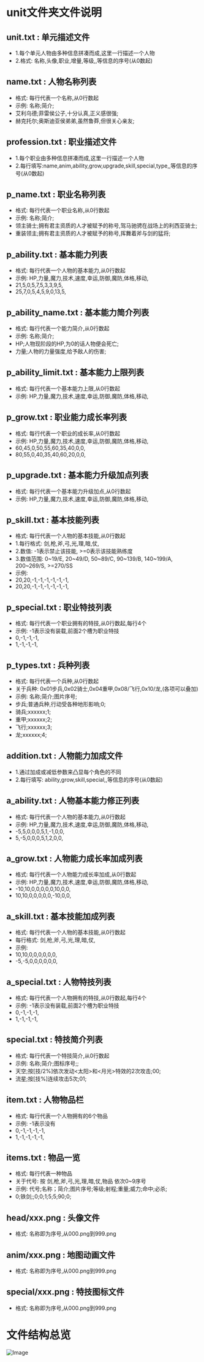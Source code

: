 ﻿# unit文件夹文件说明

## unit.txt : 单元描述文件

* 1.每个单元人物由多种信息拼凑而成,这里一行描述一个人物
* 2.格式: 名称,头像,职业,增量,等级,,等信息的序号(从0数起)

## name.txt : 人物名称列表

* 格式: 每行代表一个名称,从0行数起
* 示例: 名称;简介;
* 艾利乌德;菲雷侯公子,十分认真,正义感很强;
* 赫克托尔;奥斯迪亚侯弟弟,虽然鲁莽,但很关心亲友;

## profession.txt : 职业描述文件

* 1.每个职业由多种信息拼凑而成,这里一行描述一个人物
* 2.每行填写:name,anim,ability,grow,upgrade,skill,special,type,,等信息的序号(从0数起)

## p_name.txt : 职业名称列表

* 格式: 每行代表一个职业名称,从0行数起
* 示例: 名称;简介;
* 领主骑士;拥有君主资质的人才被赋予的称号,驾马驰骋在战场上的利西亚骑士;
* 重装领主;拥有君主资质的人才被赋予的称号,挥舞着斧与剑的猛将;

## p_ability.txt : 基本能力列表

* 格式: 每行代表一个人物的基本能力,从0行数起
* 示例: HP,力量,魔力,技术,速度,幸运,防御,魔防,体格,移动,
* 21,5,0,5,7,5,3,3,9,5,
* 25,7,0,5,4,5,9,0,13,5,

## p_ability_name.txt : 基本能力简介列表

* 格式: 每行代表一个能力简介,从0行数起
* 示例: 名称;简介;
* HP;人物现阶段的HP,为0的话人物便会死亡;
* 力量;人物的力量强度,给予敌人的伤害;

## p_ability_limit.txt : 基本能力上限列表

* 格式: 每行代表一个基本能力上限,从0行数起
* 示例: HP,力量,魔力,技术,速度,幸运,防御,魔防,体格,移动,

## p_grow.txt : 职业能力成长率列表

* 格式: 每行代表一个职业的成长率,从0行数起
* 示例: HP,力量,魔力,技术,速度,幸运,防御,魔防,体格,移动,
* 60,45,0,50,55,60,35,40,0,0,
* 80,55,0,40,35,40,60,20,0,0,

## p_upgrade.txt : 基本能力升级加点列表

* 格式: 每行代表一个基本能力升级加点,从0行数起
* 示例: HP,力量,魔力,技术,速度,幸运,防御,魔防,体格,移动,

## p_skill.txt : 基本技能列表

* 格式: 每行代表一个人物的基本技能,从0行数起
* 1.每行格式: 剑,枪,斧,弓,光,理,暗,仗,
* 2.数值: -1表示禁止该技能, >=0表示该技能熟练度
* 3.数值范围: 0~19/E, 20~49/D, 50~89/C, 90~139/B, 140~199/A, 200~269/S, >=270/SS
* 示例: 
* 20,20,-1,-1,-1,-1,-1,-1,
* 20,20,-1,-1,-1,-1,-1,-1,

## p_special.txt : 职业特技列表

* 格式: 每行代表一个职业拥有的特技,从0行数起,每行4个
* 示例: -1表示没有装载,前面2个槽为职业特技
* 0,-1,-1,-1,
* 1,-1,-1,-1,

## p_types.txt : 兵种列表

* 格式: 每行代表一个兵种,从0行数起
* 关于兵种: 0x01步兵,0x02骑士,0x04重甲,0x08/飞行,0x10/龙,(各项可以叠加)
* 示例: 名称;简介;图片序号;
* 步兵;普通兵种,行动受各种地形影响;0;
* 骑兵;xxxxxx;1;
* 重甲;xxxxxx;2;
* 飞行;xxxxxx;3;
* 龙;xxxxxx;4;

## addition.txt : 人物能力加成文件

* 1.通过加成或减低参数来凸显每个角色的不同
* 2.每行填写: ability,grow,skill,special,,等信息的序号(从0数起)

## a_ability.txt : 人物基本能力修正列表

* 格式: 每行代表一个人物的基本能力,从0行数起
* 示例: HP,力量,魔力,技术,速度,幸运,防御,魔防,体格,移动,
* -5,5,0,0,0,5,1,-1,0,0,
* 5,-5,0,0,0,5,1,2,0,0,

## a_grow.txt : 人物能力成长率加成列表

* 格式: 每行代表一个人物能力成长率加成,从0行数起
* 示例: HP,力量,魔力,技术,速度,幸运,防御,魔防,体格,移动,
* -10,10,0,0,0,0,0,10,0,0,
* 10,10,0,0,0,0,0,-10,0,0,

## a_skill.txt : 基本技能加成列表

* 格式: 每行代表一个人物的基本技能,从0行数起
* 每行格式: 剑,枪,斧,弓,光,理,暗,仗,
* 示例: 
* 10,10,0,0,0,0,0,0,
* -5,-5,0,0,0,0,0,0,

## a_special.txt : 人物特技列表

* 格式: 每行代表一个人物拥有的特技,从0行数起,每行4个
* 示例: -1表示没有装载,前面2个槽为职业特技
* 0,-1,-1,-1,
* 1,-1,-1,-1,

## special.txt : 特技简介列表

* 格式: 每行代表一个特技简介,从0行数起
* 示例: 名称;简介;图标序号;;
* 天空;按[技/2%]依次发动<太阳>和<月光>特效的2次攻击;00;
* 流星;按[技%]连续攻击5次;01;

## item.txt : 人物物品栏

* 格式: 每行代表一个人物拥有的6个物品
* 示例: -1表示没有
* 0,-1,-1,-1,-1,
* 1,-1,-1,-1,-1,

## items.txt : 物品一览

* 格式: 每行代表一种物品
* 关于代号: 按 剑,枪,斧,弓,光,理,暗,仗,物品 依次0~9序号
* 示例: 代号;名称；简介;图片序号;等级;射程;重量;威力;命中;必杀;
* 0;铁剑;;0;0;1;5;5;90;0;

## head/xxx.png : 头像文件

* 格式: 名称即为序号,从000.png到999.png

## anim/xxx.png : 地图动画文件

* 格式: 名称即为序号,从000.png到999.png

## special/xxx.png : 特技图标文件

* 格式: 名称即为序号,从000.png到999.png

# 文件结构总览
![Image](structure.png)